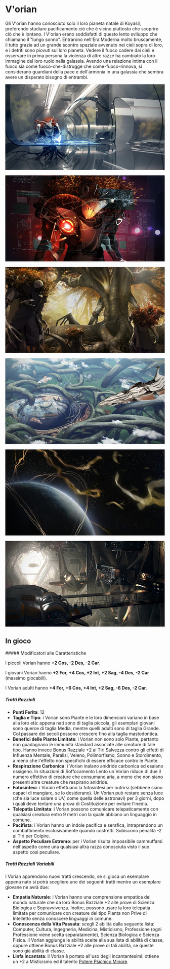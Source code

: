 # V'orian

Gli V'orian hanno conosciuto solo il loro pianeta natale di Koyasil, preferendo studiare pacificamente ciò che è vicino piuttosto che scoprire ciò che è lontano. I V'orian erano soddisfatti di questo lento sviluppo che chiamano il "lungo sonno".
Entrarono nell'Era Moderna molto bruscamente, il tutto grazie ad un grande scontro spaziale avvenuto nei cieli sopra di loro, e i detriti sono piovuti sul loro pianeta. Vedere il fuoco cadere dai cieli e osservare in prima persona la violenza di altre razze ha cambiato la loro immagine del loro ruolo nella galassia. Avendo una relazione intima con il fuoco sia come fuoco-che-distrugge che come-fuoco-rinnova, si considerano guardiani della pace e dell'armonia in una galassia che sembra avere un disperato bisogno di entrambi.


![](../../assets/custom_theme/space/images/vorian/1.jpg)

![](../../assets/custom_theme/space/images/vorian/2.jpg)

![](../../assets/custom_theme/space/images/vorian/3.jpg)

![](../../assets/custom_theme/space/images/vorian/4.jpg)

![](../../assets/custom_theme/space/images/vorian/5.jpg)

![](../../assets/custom_theme/space/images/vorian/6.jpg)

## In gioco

##### Modificatori alle Caratteristiche

I piccoli Vorian hanno **+2 Cos, -2 Des, -2 Car**.

I giovani Vorian hanno **+2 For, +4 Cos, +2 Int, +2 Sag, -4 Des, -2 Car** (massimo giocabili).

I Vorian adulti hanno **+4 For, +6 Cos, +4 Int, +2 Sag, -6 Des, -2 Car**.

##### Tratti Razziali

- **Punti Ferita**: 12
- **Taglia e Tipo**: i Vorian sono Piante e le loro dimensioni variano in base alla loro età: appena nati sono di taglia piccola, gli esemplari giovani sono querce di taglia Media, mentre quelli adulti sono di taglia Grande. Col passare dei secoli possono crescere fino alla taglia mastodontica.
- **Benefici delle Piante Limitate**: i Vorian non sono solo Piante, pertanto non guadagnano le immunità standard associate alle creature di tale tipo. Hanno invece Bonus Razziale +2 ai Tiri Salvezza contro gli effetti di Influenza Mentale, Paralisi, Veleno, Polimorfismo, Sonno e Stordimento, a meno che l'effetto non specifichi di essere efficace contro le Piante.
- **Respirazione Carbonica**: i Vorian inalano anidride carbonica ed esalano ossigeno. In situazioni di Soffocamento Lento un Vorian riduce di due il numero effettivo di creature che consumano aria, a meno che non siano presenti altre creature che respirano anidride.
- **Fotosintesi**: i Vorain effettuano la fotosintesi per nutrirsi (sebbene siano capaci di mangiare, se lo desiderano). Un Vorian può restare senza luce (che sia luce solare o UV, come quella delle astronavi) per 3 giorni, dopo i quali deve tentare una prova di Costituzione per evitare l'Inedia.
- **Telepatia Limitata**: i Vorian possono comunicare telepaticamente con qualsiasi creatura entro 9 metri con la quale abbiano un linguaggio in comune.
- **Pacifista**: i Vorian hanno un indole pacifica e serafica, intraprendono un combattimento esclusivamente quando costretti. Subiscono penalità -2 ai Tiri per Colpire.
- **Aspetto Peculiare Estremo**: per i Vorian risulta impossibile cammuffarsi nell'aspetto come una qualsiasi altra razza conosciuta visto il suo aspetto così peculiare.

##### Tratti Razziali Variabili

I Vorian apprendono nuovi tratti crescendo, se si gioca un esemplare appena nato si potrà scegliere uno dei seguenti tratti mentre un esemplare giovane ne avrà due:

- **Empatia Naturale**: i Vorian hanno una comprensione empatica del mondo naturale che da loro Bonus Razziale +2 alle prove di Scienza Biologica e Sopravvivenza. Inoltre, possono usare la loro telepatia limitata per comunicare con creature del tipo Pianta non Prive di Intelletto senza conoscere linguaggi in comune.
- **Conoscenza della Vita Passata**: scegli 2 abilità dalla seguente lista: Computer, Cultura, Ingegneria, Medicina, Misticismo, Professione (ogni Professione viene scelta separatamente), Scienza Biologica e Scienza Fisica. Il Vorian aggiunge le abilità scelte alla sua lista di abilità di classe, oppure ottiene Bonus Razziale +2 alle prove di tali abilità, se queste sono già abilità di classe.
- **Linfa incantata**: il Vorian è portato all'uso degli incantantesimi: ottiene un +2 a Misticismo ed il talento [Potere Psichico Minore](https://starfinder.altervista.org/wiki/Potere_Psichico_Minore).